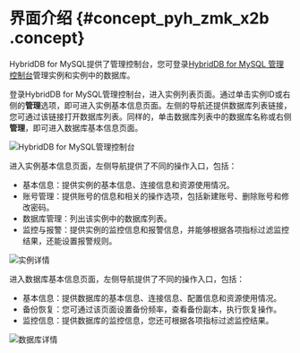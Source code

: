 # 界面介绍 {#concept_pyh_zmk_x2b .concept}

HybridDB for MySQL提供了管理控制台，您可登录[HybridDB for MySQL 管理控制台](https://petadata.console.aliyun.com/)管理实例和实例中的数据库。

登录HybridDB for MySQL管理控制台，进入实例列表页面。通过单击实例ID或右侧的**管理**选项，即可进入实例基本信息页面。左侧的导航还提供数据库列表链接，您可通过该链接打开数据库列表。同样的，单击数据库列表中的数据库名称或右侧**管理**，即可进入数据库基本信息页面。

![](images/10152_zh-CN.png "HybridDB for MySQL管理控制台")

进入实例基本信息页面，左侧导航提供了不同的操作入口，包括：

-   基本信息：提供实例的基本信息、连接信息和资源使用情况。
-   账号管理：提供账号的信息和相关的操作选项，包括新建账号、删除账号和修改密码。
-   数据库管理：列出该实例中的数据库列表。
-   监控与报警：提供实例的监控信息和报警信息，并能够根据各项指标过滤监控结果，还能设置报警规则。

![](images/10153_zh-CN.png "实例详情")

进入数据库基本信息页面，左侧导航提供了不同的操作入口，包括：

-   基本信息：提供数据库的基本信息、连接信息、配置信息和资源使用情况。
-   备份恢复：您可通过该页面设置备份频率，查看备份副本，执行恢复操作。
-   监控信息：提供数据库的监控信息，您还可根据各项指标过滤监控结果。

![](images/10154_zh-CN.png "数据库详情")

